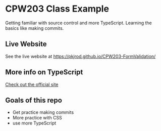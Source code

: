 # CPW203 Class Example
Getting familiar with source control and more TypeScript. Learning the basics like making commits.

## Live Website
See the live website at https://pkjrod.github.io/CPW203-FormValidation/

## More info on TypeScript
[Check out the official site](https://www.typescriptlang.org/)

## Goals of this repo
- Get practice making commits
- More practice with CSS
- use more TypeScript
